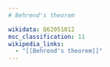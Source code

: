 ```yaml
---
# Behrend's theorem

wikidata: Q62051012
msc_classification: 11
wikipedia_links:
  - "[[Behrend's theorem]]"
---
```

